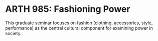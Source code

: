 # ARTH 985: Fashioning Power

This graduate seminar focuses on fashion (clothing, accessories, style, performance) as the central cultural component for examining power in society.